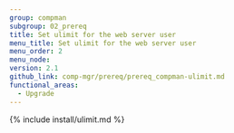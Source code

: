 ```yaml
---
group: compman
subgroup: 02_prereq
title: Set ulimit for the web server user
menu_title: Set ulimit for the web server user
menu_order: 2
menu_node:
version: 2.1
github_link: comp-mgr/prereq/prereq_compman-ulimit.md
functional_areas:
  - Upgrade
---
```


{% include install/ulimit.md %}

